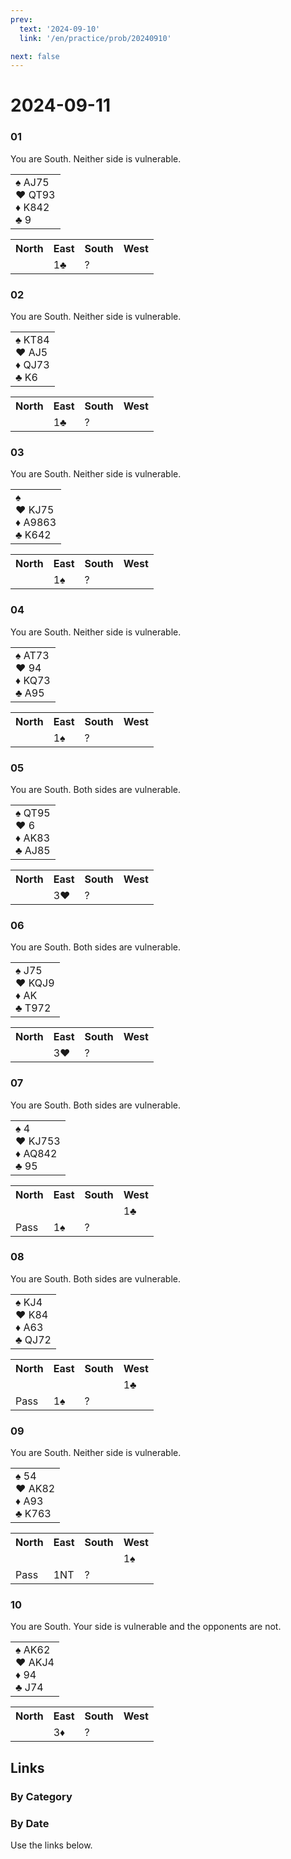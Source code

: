 ```yaml
---
prev:
  text: '2024-09-10'
  link: '/en/practice/prob/20240910'

next: false
---
```


# 2024-09-11

### 01

You are South. Neither side is vulnerable.

<table class="hand">
	<tr>
		<td>♠ AJ75<br>♥ QT93<br>♦ K842<br>♣ 9</td>
	</tr>
</table>

<table class="auction">
	<tr>
		<th>North</th>
		<th>East</th>
		<th>South</th>
		<th>West</th>
	</tr>
	<tr>
		<td></td>
		<td>1♣</td>
		<td>?</td>
		<td></td>
	</tr>
</table>

### 02

You are South. Neither side is vulnerable.

<table class="hand">
	<tr>
		<td>♠ KT84<br>♥ AJ5<br>♦ QJ73<br>♣ K6</td>
	</tr>
</table>

<table class="auction">
	<tr>
		<th>North</th>
		<th>East</th>
		<th>South</th>
		<th>West</th>
	</tr>
	<tr>
		<td></td>
		<td>1♣</td>
		<td>?</td>
		<td></td>
	</tr>
</table>

### 03

You are South. Neither side is vulnerable.

<table class="hand">
	<tr>
		<td>♠ <br>♥ KJ75<br>♦ A9863<br>♣ K642</td>
	</tr>
</table>

<table class="auction">
	<tr>
		<th>North</th>
		<th>East</th>
		<th>South</th>
		<th>West</th>
	</tr>
	<tr>
		<td></td>
		<td>1♠</td>
		<td>?</td>
		<td></td>
	</tr>
</table>

### 04

You are South. Neither side is vulnerable.

<table class="hand">
	<tr>
		<td>♠ AT73<br>♥ 94<br>♦ KQ73<br>♣ A95</td>
	</tr>
</table>

<table class="auction">
	<tr>
		<th>North</th>
		<th>East</th>
		<th>South</th>
		<th>West</th>
	</tr>
	<tr>
		<td></td>
		<td>1♠</td>
		<td>?</td>
		<td></td>
	</tr>
</table>

### 05

You are South. Both sides are vulnerable.

<table class="hand">
	<tr>
		<td>♠ QT95<br>♥ 6<br>♦ AK83<br>♣ AJ85</td>
	</tr>
</table>

<table class="auction">
	<tr>
		<th>North</th>
		<th>East</th>
		<th>South</th>
		<th>West</th>
	</tr>
	<tr>
		<td></td>
		<td>3♥</td>
		<td>?</td>
		<td></td>
	</tr>
</table>

### 06

You are South. Both sides are vulnerable.

<table class="hand">
	<tr>
		<td>♠ J75<br>♥ KQJ9<br>♦ AK<br>♣ T972</td>
	</tr>
</table>

<table class="auction">
	<tr>
		<th>North</th>
		<th>East</th>
		<th>South</th>
		<th>West</th>
	</tr>
	<tr>
		<td></td>
		<td>3♥</td>
		<td>?</td>
		<td></td>
	</tr>
</table>

### 07

You are South. Both sides are vulnerable.

<table class="hand">
	<tr>
		<td>♠ 4<br>♥ KJ753<br>♦ AQ842<br>♣ 95</td>
	</tr>
</table>

<table class="auction">
	<tr>
		<th>North</th>
		<th>East</th>
		<th>South</th>
		<th>West</th>
	</tr>
	<tr>
		<td></td>
		<td></td>
		<td></td>
		<td>1♣</td>
	</tr>
	<tr>
		<td>Pass</td>
		<td>1♠</td>
		<td>?</td>
		<td></td>
	</tr>
</table>

### 08

You are South. Both sides are vulnerable.

<table class="hand">
	<tr>
		<td>♠ KJ4<br>♥ K84<br>♦ A63<br>♣ QJ72</td>
	</tr>
</table>

<table class="auction">
	<tr>
		<th>North</th>
		<th>East</th>
		<th>South</th>
		<th>West</th>
	</tr>
	<tr>
		<td></td>
		<td></td>
		<td></td>
		<td>1♣</td>
	</tr>
	<tr>
		<td>Pass</td>
		<td>1♠</td>
		<td>?</td>
		<td></td>
	</tr>
</table>

### 09

You are South. Neither side is vulnerable.

<table class="hand">
	<tr>
		<td>♠ 54<br>♥ AK82<br>♦ A93<br>♣ K763</td>
	</tr>
</table>

<table class="auction">
	<tr>
		<th>North</th>
		<th>East</th>
		<th>South</th>
		<th>West</th>
	</tr>
	<tr>
		<td></td>
		<td></td>
		<td></td>
		<td>1♠</td>
	</tr>
	<tr>
		<td>Pass</td>
		<td>1NT</td>
		<td>?</td>
		<td></td>
	</tr>
</table>

### 10

You are South. Your side is vulnerable and the opponents are not.

<table class="hand">
	<tr>
		<td>♠ AK62<br>♥ AKJ4<br>♦ 94<br>♣ J74</td>
	</tr>
</table>

<table class="auction">
	<tr>
		<th>North</th>
		<th>East</th>
		<th>South</th>
		<th>West</th>
	</tr>
	<tr>
		<td></td>
		<td>3♦</td>
		<td>?</td>
		<td></td>
	</tr>
</table>

## Links

[<Badge type="tip" text="Check Solution"/>](/en/learning/prob/20240911)

### By Category

[<Badge type="tip" text="<--"/>](/en/practice/prob/20240908)
[<Badge type="tip" text="Calendar"/>](/en/practice/calendar/202409)
[<Badge type="info" text="-->"/>](/en/practice/prob/20240911#links)

### By Date

Use the links below.